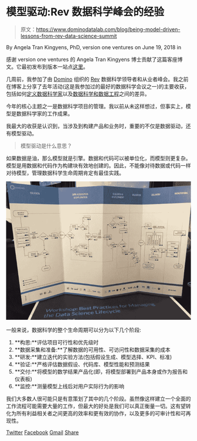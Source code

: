 # 模型驱动:Rev 数据科学峰会的经验

> 原文：<https://www.dominodatalab.com/blog/being-model-driven-lessons-from-rev-data-science-summit>

By Angela Tran Kingyens, PhD, version one ventures on June 19, 2018 in

感谢 version one ventures 的 Angela Tran Kingyens 博士贡献了这篇客座博文。它最初发布到版本一站点[这里](https://versionone.vc/model-driven-ds/)。

几周前，我参加了由 [Domino](https://www.dominodatalab.com) 组织的 [Rev](https://rev.dominodatalab.com) 数据科学领导者和从业者峰会。我之前在博客上分享了去年活动(这是我参加过的最好的数据科学会议之一)的主要收获，包括如何[定义数据科学家](https://versionone.vc/domino-data-takeaways/)以及[数据科学和数据工程](https://versionone.vc/need-data-engineering-data-science/)之间的差异。

今年的核心主题之一是数据科学项目的管理。我以前从未这样想过，但事实上，模型是数据科学家的工作成果。

我最大的收获是认识到，当涉及到构建产品和业务时，重要的不仅是数据驱动，还有模型驱动。

> 模型驱动是什么意思？

如果数据是油，那么模型就是引擎。数据和代码可以被单位化，而模型则更复杂。模型是用数据和代码作为构建块有效地创建的。因此，不能像对待数据或代码一样对待模型，管理数据科学生命周期肯定有最佳实践。

![](img/0cfbfef55e709ada7844a6db8e48222d.png)

一般来说，数据科学的整个生命周期可以分为以下几个阶段:

1.  **构思:**评估项目可行性和优先级时
2.  **数据采集和准备:**了解数据的可用性、可访问性和数据采集的成本
3.  **研发:**建立迭代的实验方法(包括假设生成、模型选择、KPI、标准)
4.  **验证:**严格评估数据假设、代码库、模型性能和预测结果
5.  **交付:**将模型的数学结果产品化(即，将模型部署到产品本身或作为报告和仪表板)
6.  **监控:**测量模型上线后对用户实际行为的影响

我们大多数人很可能只是有意策划了其中的几个阶段。虽然像这样建立一个全面的工作流程可能需要大量的工作，但最大的好处是我们可以真正衡量一切。这有望转化为所有利益相关者之间更高的效率和更有效的协作，以及更多的可审计性和可再现性。

[Twitter](/#twitter) [Facebook](/#facebook) [Gmail](/#google_gmail) [Share](https://www.addtoany.com/share#url=https%3A%2F%2Fwww.dominodatalab.com%2Fblog%2Fbeing-model-driven-lessons-from-rev-data-science-summit%2F&title=Being%20Model-Driven%3A%20Lessons%20from%20Rev%20Data%20Science%20Summit)